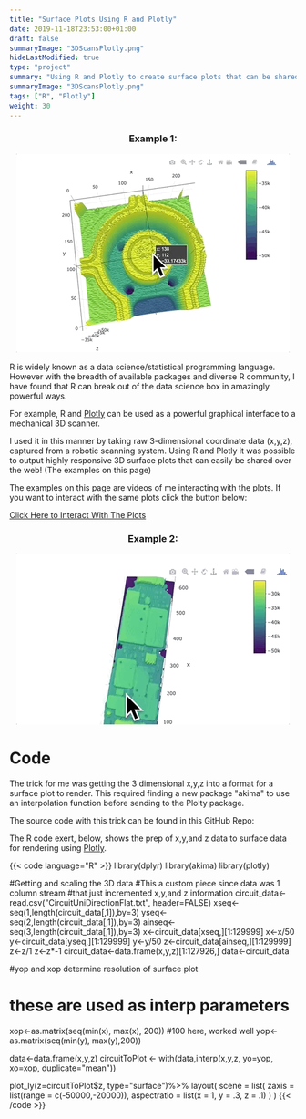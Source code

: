 ```yaml
---
title: "Surface Plots Using R and Plotly"
date: 2019-11-18T23:53:00+01:00
draft: false
summaryImage: "3DScansPlotly.png"
hideLastModified: true
type: "project"
summary: "Using R and Plotly to create surface plots that can be shared and rendered responsively in web browsers"
summaryImage: "3DScansPlotly.png"
tags: ["R", "Plotly"]
weight: 30
---
```



<center>

### Example 1:
</center>
<center><img src="Chuck_V11.gif" alt="3D Interactive Chuck"></center>



R is widely known as a data science/statistical programming language. However with the breadth of available packages and diverse R community, I have found that R can break out of the data science box in amazingly powerful ways. 

For example, R and [Plotly](https://plot.ly/) can be used as a powerful graphical interface to a mechanical 3D scanner. 

I used it in this manner by taking raw 3-dimensional coordinate data (x,y,z), captured from a robotic scanning system.  Using R and Plotly it was possible to output highly responsive 3D surface plots that can easily be shared over the web! (The examples on this page)

The examples on this page are videos of me interacting with the plots. If you want to interact with the same plots click the button below:
<left>
<div class="action">
        <a href="https://dunhampa.github.io/R_3D_Scanner_Plotting/" target="_blank" class="button is-primary">
                Click Here to Interact With The Plots
            </a>
      </div></left>

<center>

### Example 2:
</center>
<center><img src="Board_V4.gif" alt="3D Interactive Board"></center>

# Code

The trick for me was getting the 3 dimensional x,y,z into a format for a surface plot to render. This required finding a new package "akima" to use an interpolation function before sending to the Plolty package. 

The source code with this trick can be found in this GitHub Repo:

<a href="https://github.com/dunhampa/R_3D_Scanner_Plotting" title="R 3D Scanning Plotting">
  <span class="fa-stack fa-lg aria-hidden="true"">
    <i class="fa fa-circle fa-stack-2x aria-hidden="true""></i>
    <i class="fa fa-github fa-stack-1x fa-inverse aria-hidden="true""></i>
  </span>
</a>


The R code exert, below,  shows the prep of x,y,and z data to surface data for rendering using [Plotly](https://plot.ly/r/3d-surface-plots/).

{{< code language="R" >}}
  library(dplyr)
  library(akima)
  library(plotly)
  
  #Getting and scaling the 3D data
  #This a custom piece since data was 1 column stream
  #that just incremented x,y,and z information
  circuit_data<-read.csv("CircuitUniDirectionFlat.txt", header=FALSE)
  xseq<-seq(1,length(circuit_data[,1]),by=3)
  yseq<-seq(2,length(circuit_data[,1]),by=3)
  ainseq<-seq(3,length(circuit_data[,1]),by=3)
  x<-circuit_data[xseq,][1:129999]
  x<-x/50
  y<-circuit_data[yseq,][1:129999]
  y<-y/50
  z<-circuit_data[ainseq,][1:129999]
  z<-z/1
  z<-z*-1
  circuit_data<-data.frame(x,y,z)[1:127926,]
  data<-circuit_data
  
  #yop and xop determine resolution of surface plot
  # these are used as interp parameters
  xop<-as.matrix(seq(min(x), max(x), 200)) #100 here, worked well
  yop<-as.matrix(seq(min(y), max(y),200))
  
  data<-data.frame(x,y,z)
  circuitToPlot <- with(data,interp(x,y,z, yo=yop, xo=xop, duplicate="mean"))
 
  
  plot_ly(z=circuitToPlot$z, type="surface")%>% 
    layout(
      scene = list(
        zaxis = list(range = c(-50000,-20000)),
        aspectratio = list(x = 1, y = .3, z = .1)
      )
    )
{{< /code >}}














